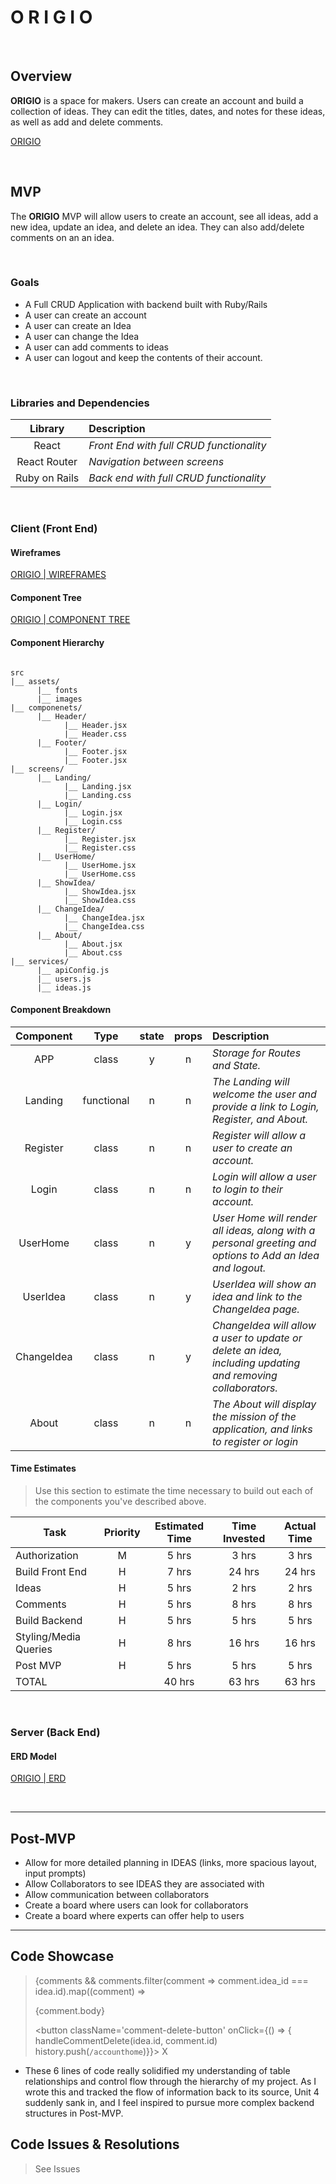 # O R I G I O <!-- omit in toc -->

<br>

## Overview

**ORIGIO** is a space for makers. Users can create an account and build a collection of ideas. They can edit the titles, dates, and notes for these ideas, as well as add and delete comments. 

[ORIGIO](http://origio.surge.sh/)

<br>

## MVP
The **ORIGIO** MVP will allow users to create an account, see all ideas, add a new idea, update an idea, and delete an idea. They can also add/delete comments on an an idea. 

<br>

### Goals
- A Full CRUD Application with backend built with Ruby/Rails
- A user can create an account
- A user can create an Idea
- A user can change the Idea
- A user can add comments to ideas
- A user can logout and keep the contents of their account.


<br>

### Libraries and Dependencies



|     Library      | Description                                |
| :--------------: | :----------------------------------------- |
|      React       | _Front End with full CRUD functionality_   |
|   React Router   | _Navigation between screens_               |
| Ruby on Rails    | _Back end with full CRUD functionality_    |


<br>

### Client (Front End)

#### Wireframes

[ORIGIO | WIREFRAMES](https://www.figma.com/file/yVUwrVH5ksXsgT8Mbp9I6E/ORIGIO-Colors?node-id=12%3A4)


#### Component Tree

[ORIGIO | COMPONENT TREE](https://whimsical.com/6UmnuTb11kLLBhCbS6bY4w)

#### Component Hierarchy

``` structure

src
|__ assets/
      |__ fonts
      |__ images
|__ componenets/
      |__ Header/
            |__ Header.jsx
            |__ Header.css
      |__ Footer/
            |__ Footer.jsx
            |__ Footer.jsx
|__ screens/
      |__ Landing/
            |__ Landing.jsx
            |__ Landing.css
      |__ Login/
            |__ Login.jsx
            |__ Login.css
      |__ Register/
            |__ Register.jsx
            |__ Register.css
      |__ UserHome/
            |__ UserHome.jsx
            |__ UserHome.css
      |__ ShowIdea/
            |__ ShowIdea.jsx
            |__ ShowIdea.css
      |__ ChangeIdea/
            |__ ChangeIdea.jsx
            |__ ChangeIdea.css
      |__ About/
            |__ About.jsx
            |__ About.css
|__ services/
      |__ apiConfig.js
      |__ users.js
      |__ ideas.js
```

#### Component Breakdown


|  Component   |    Type    | state | props | Description                                                      |
| :----------: | :--------: | :---: | :---: | :--------------------------------------------------------------- |
|  APP  | class |   y   |   n   | _Storage for Routes and State._|
|    Landing    | functional |   n   |   n   | _The Landing will welcome the user and provide a link to Login, Register, and About._              |
|  Register  | class |   n   |   n   | _Register will allow a user to create an account._|
|   Login    |   class    |   n   |   n   | _Login will allow a user to login to their account._|
| UserHome| class |   n   |   y   | _User Home will render all ideas, along with a personal greeting and options to Add an Idea and logout._                 |
|    UserIdea    | class |   n   |   y   | _UserIdea will show an idea and link to the ChangeIdea page._|
|    ChangeIdea    | class |   n   |   y   | _ChangeIdea will allow a user to update or delete an idea, including updating and removing collaborators._|
|    About    | class |   n   |   n   | _The About will display the mission of the application, and links to register or login_ |

#### Time Estimates

> Use this section to estimate the time necessary to build out each of the components you've described above.

| Task                | Priority | Estimated Time | Time Invested | Actual Time |
| ------------------- | :------: | :------------: | :-----------: | :---------: |
| Authorization    |    M     |     5 hrs      |     3 hrs     |    3 hrs    |
| Build Front End |    H     |     7 hrs      |     24 hrs     |     24 hrs     |
| Ideas |    H     |     5 hrs      |     2 hrs     |     2 hrs     |
| Comments |    H     |     5 hrs      |     8 hrs     |     8 hrs     |
| Build Backend |    H     |     5 hrs      |     5 hrs     |     5 hrs     |
| Styling/Media Queries |    H     |     8 hrs      |     16 hrs     |     16 hrs     |
| Post MVP |    H     |     5 hrs      |     5 hrs     |     5 hrs     |
| TOTAL    |          |     40 hrs      |     63 hrs     |    63 hrs     |

<br>

### Server (Back End)

#### ERD Model

[ORIGIO | ERD](https://drive.google.com/file/d/1u9YOaFFfoN9wHmaclrXumcxsZoCrhOIc/view)

<br>

***

## Post-MVP

- Allow for more detailed planning in IDEAS (links, more spacious layout, input prompts)
- Allow Collaborators to see IDEAS they are associated with
- Allow communication between collaborators
- Create a board where users can look for collaborators
- Create a board where experts can offer help to users

***

## Code Showcase

>  {comments && comments.filter(comment => comment.idea_id === idea.id).map((comment) =>
      <div className='comment-body-button-container'>
      <p key={comment.id} >{comment.body}</p>
      <button className='comment-delete-button' onClick={() => {
            handleCommentDelete(idea.id, comment.id)
            history.push(`/accounthome`)}}>
            X</button>

- These 6 lines of code really solidified my understanding of table relationships and control flow through the hierarchy of my project. As I wrote this and tracked the flow of information back to its source, Unit 4 suddenly sank in, and I feel inspired to pursue more complex backend structures in Post-MVP.


## Code Issues & Resolutions

> See Issues

